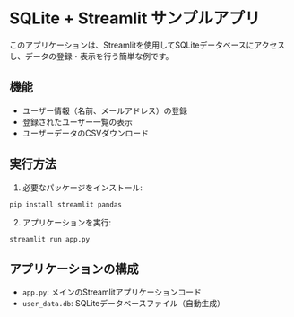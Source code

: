 # SQLite + Streamlit サンプルアプリ

このアプリケーションは、Streamlitを使用してSQLiteデータベースにアクセスし、データの登録・表示を行う簡単な例です。

## 機能

- ユーザー情報（名前、メールアドレス）の登録
- 登録されたユーザー一覧の表示
- ユーザーデータのCSVダウンロード

## 実行方法

1. 必要なパッケージをインストール:
```
pip install streamlit pandas
```

2. アプリケーションを実行:
```
streamlit run app.py
```

## アプリケーションの構成

- `app.py`: メインのStreamlitアプリケーションコード
- `user_data.db`: SQLiteデータベースファイル（自動生成）